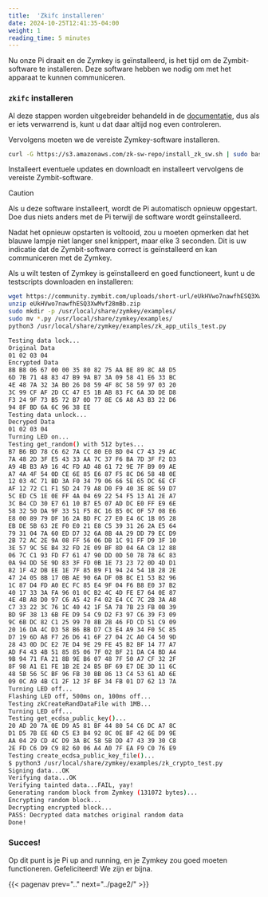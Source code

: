 ```yaml
---
title:  'Zkifc installeren'
date: 2024-10-25T12:41:35-04:00
weight: 1
reading_time: 5 minutes
---
```


Nu onze Pi draait en de Zymkey is geïnstalleerd, is het tijd om de Zymbit-software te installeren. Deze software hebben we nodig om met het apparaat te kunnen communiceren.

### `zkifc` installeren

Al deze stappen worden uitgebreider behandeld in de [documentatie](https://docs.zymbit.com/getting-started/zymkey/quickstart/), dus als er iets verwarrend is, kunt u dat daar altijd nog even controleren.

Vervolgens moeten we de vereiste Zymkey-software installeren.

```bash
curl -G https://s3.amazonaws.com/zk-sw-repo/install_zk_sw.sh | sudo bash
```
Installeert eventuele updates en downloadt en installeert vervolgens de vereiste Zymbit-software.

> [!CAUTION]
Als u deze software installeert, wordt de Pi automatisch opnieuw opgestart. Doe dus niets anders met de Pi terwijl de software wordt geïnstalleerd.

Nadat het opnieuw opstarten is voltooid, zou u moeten opmerken dat het blauwe lampje niet langer snel knippert, maar elke 3 seconden. Dit is uw indicatie dat de Zymbit-software correct is geïnstalleerd en kan communiceren met de Zymkey.

Als u wilt testen of Zymkey is geïnstalleerd en goed functioneert, kunt u de testscripts downloaden en installeren:

```bash
wget https://community.zymbit.com/uploads/short-url/eUkHVwo7nawfhESQ3XwMvf28mBb.zip
unzip eUkHVwo7nawfhESQ3XwMvf28mBb.zip
sudo mkdir -p /usr/local/share/zymkey/examples/
sudo mv *.py /usr/local/share/zymkey/examples/
python3 /usr/local/share/zymkey/examples/zk_app_utils_test.py
```
```bash
Testing data lock...
Original Data
01 02 03 04
Encrypted Data
8B B8 06 67 00 00 35 80 82 75 AA BE 89 8C A8 D5
6D 7B 71 48 83 47 B9 9A B7 3A 09 58 41 E6 33 BC
4E 48 7A 32 3A B0 26 D8 59 4F 8C 58 59 97 03 20
3C 99 CF AF 2D CC 47 E5 1B AB 83 FC 6A 3D DE D8
F3 24 9F 73 B5 72 B7 0D 77 8E C6 A8 A3 B3 22 D6
94 8F BD 6A 6C 96 38 EE
Testing data unlock...
Decryped Data
01 02 03 04
Turning LED on...
Testing get_random() with 512 bytes...
B7 B6 BD 78 C6 62 7A CC 80 E0 BD 04 C7 43 29 AC
7A 48 2D 3F E5 43 33 AA 7C 37 F6 BA 7D 3F F2 D3
A9 4B B3 A9 16 4C FD AD 48 61 72 9E 7F B9 09 AE
A7 4A 4F 54 0D CE 6E 85 E6 87 F5 8C D6 58 4B 0E
12 03 4C 71 BD 3A F0 34 79 06 66 5E 65 DC 6E CF
AF 12 72 C1 F1 5D 24 79 A8 D0 F9 40 3E 8E 59 D7
5C ED C5 1E 0E FF 4A 04 69 22 54 F5 13 A1 2E A7
3C B4 CD 30 E7 61 10 B7 E5 07 AD DC E0 FF E9 6E
58 32 50 DA 9F 33 51 F5 8C 16 B5 0C 0F 57 08 E6
E8 00 89 79 DF 16 2A BD FC 27 E0 E4 6C 1B 05 28
EB DE 5B 63 2E F0 E0 21 E8 C5 39 31 26 2A E5 64
79 31 04 7A 60 ED D7 32 6A 8B 4A 29 DD 79 EC D9
2B 72 AC 2E 9A 08 FF 56 06 DB 1C 91 FF D9 3F 10
3E 57 9C 5E B4 32 FD 2E 09 BF 8D 04 6A C8 12 88
06 7C C1 93 FD F7 61 47 90 DD 0D 50 78 78 6C 83
0A 94 DD 5E 9D 83 3F FD 0B 1E 73 23 72 0D 4D D1
82 1F 42 DB EE 1E 7F 85 B9 F1 94 24 54 1B 28 2E
47 24 05 8B 17 0B AE 90 6A DF 0B BC E1 53 B2 96
1C 87 D4 FD A0 EC FC 85 E4 9F 04 F6 B8 E0 37 B2
40 17 33 3A FA 96 01 0C B2 4C 4D FE E7 64 0E 87
4E 4B A8 D0 97 C6 A5 42 F4 02 E4 CC 7C 2B 3A A8
C7 33 22 3C 76 1C 40 42 1F 5A 78 7B 23 FB 0B 39
BD 9F 38 13 6B FE D9 54 C9 D2 F3 97 C6 39 F3 09
9C 6B DC 82 C1 25 99 70 8B 2B 46 FD CD 51 C9 09
20 16 DA 4C D3 58 B6 BB D7 C3 E4 A9 34 F0 5C 85
D7 19 6D A8 F7 26 D6 41 6F 27 04 2C A0 C4 50 9D
28 43 0D DC E2 7E D4 9E 29 FE 45 B2 BF 14 77 A7
AD F4 43 4B 51 85 85 06 7F 02 BF 21 DA C4 BD A4
9B 94 71 FA 21 8B 9E B6 07 48 7F 50 A7 CF 32 2F
8F 98 A1 E1 FE 1B 2E 24 B5 BF 69 E7 DE 3D 11 6C
48 5B 56 5C BF 96 FB 30 BB 86 13 C4 53 61 AD 6E
09 0C A9 4B C1 2F 12 3F BF 34 FB 01 D7 62 13 7A
Turning LED off...
Flashing LED off, 500ms on, 100ms off...
Testing zkCreateRandDataFile with 1MB...
Turning LED off...
Testing get_ecdsa_public_key()...
20 AD 20 7A 0E D9 A5 81 BF 44 80 54 C6 DC A7 8C
D1 D5 7B EE 6D C5 E3 B4 92 8C 0E BF 42 6E D9 9E
AA 04 29 CD 4C D9 3A BC 58 5B DD 47 43 39 30 C8
2E FD C6 D9 C9 82 60 06 A4 A0 7F EA F9 C0 76 E9
Testing create_ecdsa_public_key_file()...
$ python3 /usr/local/share/zymkey/examples/zk_crypto_test.py
Signing data...OK
Verifying data...OK
Verifying tainted data...FAIL, yay!
Generating random block from Zymkey (131072 bytes)...
Encrypting random block...
Decrypting encrypted block...
PASS: Decrypted data matches original random data
Done!
```

### Succes!

Op dit punt is je Pi up and running, en je Zymkey zou goed moeten functioneren. Gefeliciteerd! We zijn er bijna.

{{< pagenav prev=".." next="../page2/" >}}
